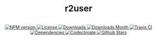 <h1 align="center">r2user</h1>

<div align="center">
  <strong></strong>
</div>

<br />

<div align="center">
  <!-- NPM version -->
  <a href="https://npmjs.org/package/r2user" target="_blank">
    <img src="https://img.shields.io/npm/v/r2user.svg" alt="NPM version" />
  </a>
  <!-- License -->
  <a href="https://npmjs.org/package/r2user" target="_blank">
    <img src="https://img.shields.io/npm/l/r2user.svg" alt="License" />
  </a>
  <!-- Downloads -->
  <a href="https://npmjs.org/package/r2user" target="_blank">
    <img src="https://img.shields.io/npm/dt/r2user.svg" alt="Downloads" />
  </a>
  <!-- Downloads Month -->
  <a href="https://npmjs.org/package/r2user" target="_blank">
    <img src="https://img.shields.io/npm/dm/r2user.svg" alt="Downloads Month" />
  </a>
  <!-- Travis CI -->
  <a href="https://travis-ci.org/r2js/r2user" target="_blank">
    <img src="https://img.shields.io/travis/r2js/r2user.svg" alt="Travis CI" />
  </a>
  <!-- Dependencies -->
  <a href="https://david-dm.org/r2js/r2user" target="_blank">
    <img src="https://img.shields.io/david/r2js/r2user.svg" alt="Dependencies" />
  </a>
  <!-- Codeclimate -->
  <a href="https://codeclimate.com/github/r2js/r2user" target="_blank">
    <img src="https://img.shields.io/codeclimate/github/r2js/r2user.svg" alt="Codeclimate" />
  </a>
  <!-- Github Stars -->
  <a href="https://github.com/r2js/r2user" target="_blank">
    <img src="https://img.shields.io/github/stars/r2js/r2user.svg?label=%E2%98%85" alt="Github Stars" />
  </a>
</div>

<br />
